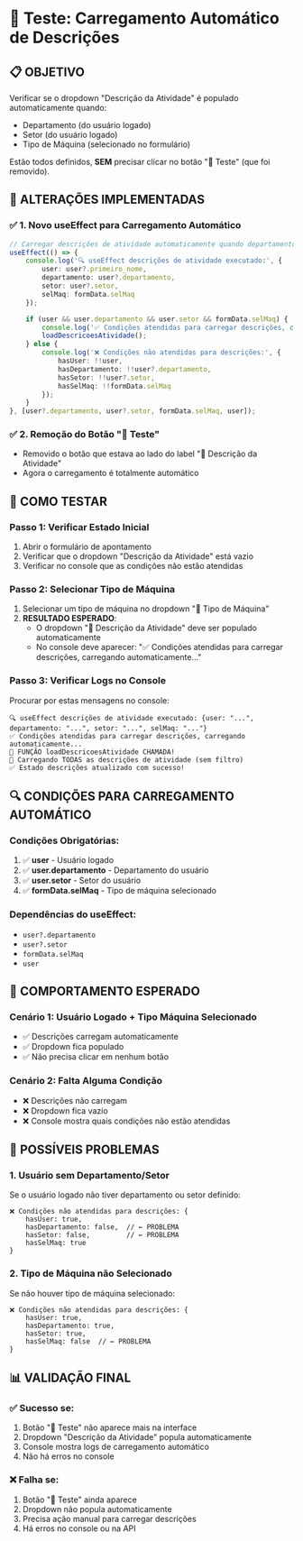 # 🧪 Teste: Carregamento Automático de Descrições

## 📋 OBJETIVO
Verificar se o dropdown "Descrição da Atividade" é populado automaticamente quando:
- Departamento (do usuário logado)
- Setor (do usuário logado) 
- Tipo de Máquina (selecionado no formulário)

Estão todos definidos, **SEM** precisar clicar no botão "🧪 Teste" (que foi removido).

## 🔧 ALTERAÇÕES IMPLEMENTADAS

### ✅ **1. Novo useEffect para Carregamento Automático**
```typescript
// Carregar descrições de atividade automaticamente quando departamento, setor e tipo de máquina estiverem definidos
useEffect(() => {
    console.log('🔍 useEffect descrições de atividade executado:', {
        user: user?.primeiro_nome,
        departamento: user?.departamento,
        setor: user?.setor,
        selMaq: formData.selMaq
    });

    if (user && user.departamento && user.setor && formData.selMaq) {
        console.log('✅ Condições atendidas para carregar descrições, carregando automaticamente...');
        loadDescricoesAtividade();
    } else {
        console.log('❌ Condições não atendidas para descrições:', {
            hasUser: !!user,
            hasDepartamento: !!user?.departamento,
            hasSetor: !!user?.setor,
            hasSelMaq: !!formData.selMaq
        });
    }
}, [user?.departamento, user?.setor, formData.selMaq, user]);
```

### ✅ **2. Remoção do Botão "🧪 Teste"**
- Removido o botão que estava ao lado do label "📄 Descrição da Atividade"
- Agora o carregamento é totalmente automático

## 🧪 COMO TESTAR

### **Passo 1: Verificar Estado Inicial**
1. Abrir o formulário de apontamento
2. Verificar que o dropdown "Descrição da Atividade" está vazio
3. Verificar no console que as condições não estão atendidas

### **Passo 2: Selecionar Tipo de Máquina**
1. Selecionar um tipo de máquina no dropdown "🔧 Tipo de Máquina"
2. **RESULTADO ESPERADO**: 
   - O dropdown "📄 Descrição da Atividade" deve ser populado automaticamente
   - No console deve aparecer: "✅ Condições atendidas para carregar descrições, carregando automaticamente..."

### **Passo 3: Verificar Logs no Console**
Procurar por estas mensagens no console:
```
🔍 useEffect descrições de atividade executado: {user: "...", departamento: "...", setor: "...", selMaq: "..."}
✅ Condições atendidas para carregar descrições, carregando automaticamente...
🚀 FUNÇÃO loadDescricoesAtividade CHAMADA!
📄 Carregando TODAS as descrições de atividade (sem filtro)
✅ Estado descrições atualizado com sucesso!
```

## 🔍 CONDIÇÕES PARA CARREGAMENTO AUTOMÁTICO

### **Condições Obrigatórias:**
1. ✅ **user** - Usuário logado
2. ✅ **user.departamento** - Departamento do usuário
3. ✅ **user.setor** - Setor do usuário  
4. ✅ **formData.selMaq** - Tipo de máquina selecionado

### **Dependências do useEffect:**
- `user?.departamento`
- `user?.setor` 
- `formData.selMaq`
- `user`

## 🎯 COMPORTAMENTO ESPERADO

### **Cenário 1: Usuário Logado + Tipo Máquina Selecionado**
- ✅ Descrições carregam automaticamente
- ✅ Dropdown fica populado
- ✅ Não precisa clicar em nenhum botão

### **Cenário 2: Falta Alguma Condição**
- ❌ Descrições não carregam
- ❌ Dropdown fica vazio
- ❌ Console mostra quais condições não estão atendidas

## 🚨 POSSÍVEIS PROBLEMAS

### **1. Usuário sem Departamento/Setor**
Se o usuário logado não tiver departamento ou setor definido:
```
❌ Condições não atendidas para descrições: {
    hasUser: true,
    hasDepartamento: false,  // ← PROBLEMA
    hasSetor: false,         // ← PROBLEMA  
    hasSelMaq: true
}
```

### **2. Tipo de Máquina não Selecionado**
Se não houver tipo de máquina selecionado:
```
❌ Condições não atendidas para descrições: {
    hasUser: true,
    hasDepartamento: true,
    hasSetor: true,
    hasSelMaq: false  // ← PROBLEMA
}
```

## 📊 VALIDAÇÃO FINAL

### **✅ Sucesso se:**
1. Botão "🧪 Teste" não aparece mais na interface
2. Dropdown "Descrição da Atividade" popula automaticamente
3. Console mostra logs de carregamento automático
4. Não há erros no console

### **❌ Falha se:**
1. Botão "🧪 Teste" ainda aparece
2. Dropdown não popula automaticamente
3. Precisa ação manual para carregar descrições
4. Há erros no console ou na API
